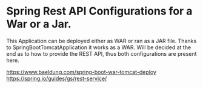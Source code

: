 # Spring Rest API Configurations for a War or a Jar.

This Application can be deployed either as WAR or ran as a JAR file.
Thanks to SpringBootTomcatApplication it works as a WAR.
Will be decided at the end as to how to provide the REST API, thus both configurations are present here.

https://www.baeldung.com/spring-boot-war-tomcat-deploy
https://spring.io/guides/gs/rest-service/
